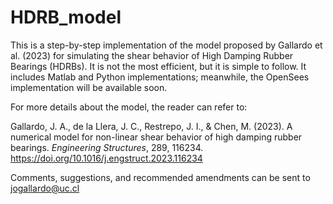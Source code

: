 # HDRB_model
This is a step-by-step implementation of the model proposed by Gallardo et al. (2023) for simulating the shear behavior of High Damping Rubber Bearings (HDRBs). It is not the most efficient, but it is simple to follow. It includes Matlab and Python implementations; meanwhile, the OpenSees implementation will be available soon.

For more details about the model, the reader can refer to:

Gallardo, J. A., de la Llera, J. C., Restrepo, J. I., & Chen, M. (2023). A numerical model for non-linear shear behavior of high damping rubber bearings. _Engineering Structures_, 289, 116234. https://doi.org/10.1016/j.engstruct.2023.116234

Comments, suggestions, and recommended amendments can be sent to jogallardo@uc.cl 
